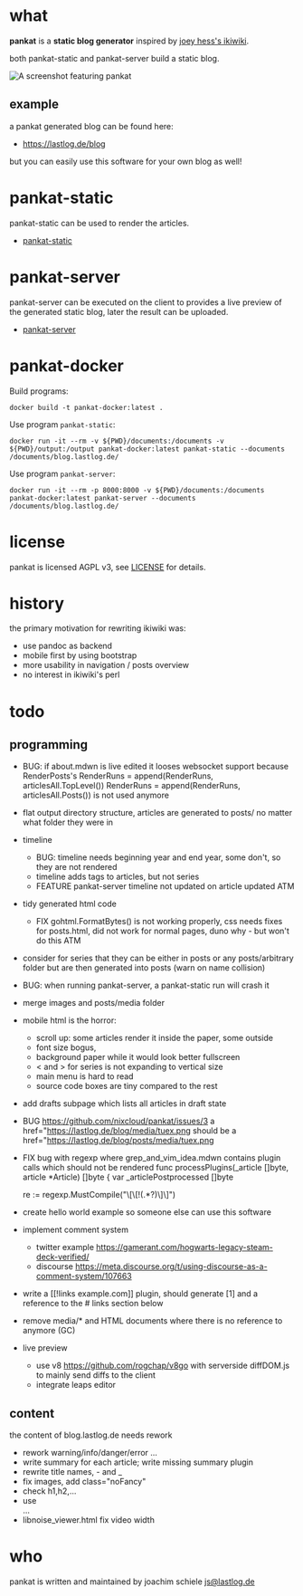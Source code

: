# what
**pankat** is a **static blog generator** inspired by [joey hess's ikiwiki](https://ikiwiki.info/users/joey/).

both pankat-static and pankat-server build a static blog.

![A screenshot featuring pankat](https://raw.githubusercontent.com/nixcloud/pankat/master/screenshots/pankat.jpg)

## example

a pankat generated blog can be found here:

* <https://lastlog.de/blog>

but you can easily use this software for your own blog as well!

# pankat-static

pankat-static can be used to render the articles.

* [pankat-static](src/github.com/nixcloud/cmd/pankat-static/README.md)

# pankat-server

pankat-server can be executed on the client to provides a live preview of the generated static blog, later the result can be uploaded.

* [pankat-server](src/github.com/nixcloud/cmd/pankat-server/README.md)

# pankat-docker

Build programs:

    docker build -t pankat-docker:latest .

Use program `pankat-static`:

    docker run -it --rm -v ${PWD}/documents:/documents -v ${PWD}/output:/output pankat-docker:latest pankat-static --documents /documents/blog.lastlog.de/

Use program `pankat-server`:

    docker run -it --rm -p 8000:8000 -v ${PWD}/documents:/documents pankat-docker:latest pankat-server --documents /documents/blog.lastlog.de/

# license
pankat is licensed AGPL v3, see [LICENSE](LICENSE) for details.

# history

the primary motivation for rewriting ikiwiki was:
- use pandoc as backend
- mobile first by using bootstrap
- more usability in navigation / posts overview
- no interest in ikiwiki's perl

# todo

## programming

* BUG: if about.mdwn is live edited it looses websocket support because RenderPosts's
     RenderRuns = append(RenderRuns, articlesAll.TopLevel())
     RenderRuns = append(RenderRuns, articlesAll.Posts())
  is not used anymore

* flat output directory structure, articles are generated to posts/ no matter what folder they were in

* timeline
  * BUG: timeline needs beginning year and end year, some don't, so they are not rendered
  * timeline adds tags to articles, but not series
  * FEATURE pankat-server timeline not updated on article updated ATM

* tidy generated html code
  * FIX gohtml.FormatBytes() is not working properly, css needs fixes for posts.html, did not work for normal pages, duno why - but won't do this ATM

* consider for series that they can be either in posts or any posts/arbitrary folder but are then generated into posts (warn on name collision)
* BUG: when running pankat-server, a pankat-static run will crash it

* merge images and posts/media folder

* mobile html is the horror:
  * scroll up: some articles render it inside the paper, some outside
  * font size bogus, 
  * background paper while it would look better fullscreen
  * < and > for series is not expanding to vertical size
  * main menu is hard to read
  * source code boxes are tiny compared to the rest
* add drafts subpage which lists all articles in draft state 

* BUG https://github.com/nixcloud/pankat/issues/3
  a href="https://lastlog.de/blog/media/tuex.png
  should be
  a href="https://lastlog.de/blog/posts/media/tuex.png
* FIX bug with regexp where grep_and_vim_idea.mdwn contains plugin calls which should not be rendered
   func processPlugins(_article []byte, article *Article) []byte {
  var _articlePostprocessed []byte

  re := regexp.MustCompile("\\[\\[!(.*?)\\]\\]")

* create hello world example so someone else can use this software
* implement comment system 
  * twitter example https://gamerant.com/hogwarts-legacy-steam-deck-verified/
  * discourse https://meta.discourse.org/t/using-discourse-as-a-comment-system/107663
* write a [[!links example.com]] plugin, should generate [1] and a reference to the # links section below
* remove media/* and HTML documents where there is no reference to anymore (GC)

* live preview
  * use v8 https://github.com/rogchap/v8go with serverside diffDOM.js to mainly send diffs to the client
  * integrate leaps editor

## content

the content of blog.lastlog.de needs rework 

* rework warning/info/danger/error ...
* write summary for each article; write missing summary plugin
* rewrite title names, - and _
* fix images, add class="noFancy"
* check h1,h2,...
* use <div class="warn">...</div>
* libnoise_viewer.html fix video width

# who

pankat is written and maintained by joachim schiele <js@lastlog.de>
